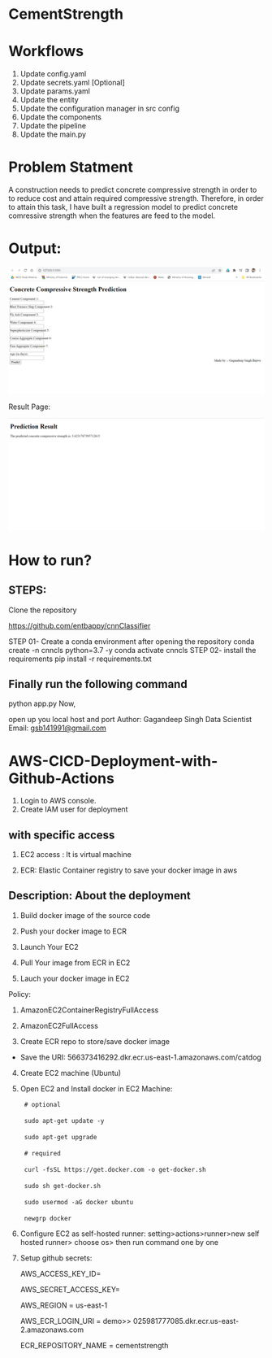 # CementStrength
# Workflows
1. Update config.yaml
2. Update secrets.yaml [Optional]
3. Update params.yaml
4. Update the entity
5. Update the configuration manager in src config
6. Update the components
7. Update the pipeline
8. Update the main.py

# Problem Statment
A  construction needs to predict concrete compressive strength in order to to reduce cost and attain required compressive strength. 
Therefore, in order to attain this task, I have built a regression model to predict concrete comressive strength when the features are feed to the model.


# Output:
![img](cementindex.png)

Result Page:

![img](cementresult.png)


# How to run?
## STEPS:
Clone the repository

https://github.com/entbappy/cnnClassifier

STEP 01- Create a conda environment after opening the repository
conda create -n cnncls python=3.7 -y
conda activate cnncls
STEP 02- install the requirements
pip install -r requirements.txt
## Finally run the following command
python app.py
Now,

open up you local host and port
Author: Gagandeep Singh
Data Scientist
Email: gsb141991@gmail.com
# AWS-CICD-Deployment-with-Github-Actions

1. Login to AWS console.
2. Create IAM user for deployment

## with specific access

1. EC2 access : It is virtual machine

2. ECR: Elastic Container registry to save your docker image in aws


## Description: About the deployment

1. Build docker image of the source code

2. Push your docker image to ECR

3. Launch Your EC2 

4. Pull Your image from ECR in EC2

5. Lauch your docker image in EC2

 Policy:

1. AmazonEC2ContainerRegistryFullAccess

2. AmazonEC2FullAccess
3. Create ECR repo to store/save docker image
- Save the URI: 566373416292.dkr.ecr.us-east-1.amazonaws.com/catdog
4. Create EC2 machine (Ubuntu)
5. Open EC2 and Install docker in EC2 Machine:

        # optional

        sudo apt-get update -y

        sudo apt-get upgrade

        # required

        curl -fsSL https://get.docker.com -o get-docker.sh

        sudo sh get-docker.sh

        sudo usermod -aG docker ubuntu

        newgrp docker

6. Configure EC2 as self-hosted runner:
setting>actions>runner>new self hosted runner> choose os> then run command one by one

7. Setup github secrets:

    AWS_ACCESS_KEY_ID=

    AWS_SECRET_ACCESS_KEY=

    AWS_REGION = us-east-1

    AWS_ECR_LOGIN_URI = demo>>   025981777085.dkr.ecr.us-east-2.amazonaws.com

    ECR_REPOSITORY_NAME = cementstrength

